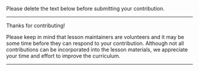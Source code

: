 Please delete the text below before submitting your contribution. 

---

Thanks for contributing!

Please keep in mind that lesson maintainers are volunteers and it may be some time before they can respond to your contribution. Although not all contributions can be incorporated into the lesson materials, we appreciate your time and effort to improve the curriculum.  

---
